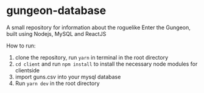 # gungeon-database
A small repository for information about the roguelike Enter the Gungeon, built using Nodejs, MySQL and ReactJS

How to run:

1) clone the repository, run `yarn` in terminal in the root directory
2) `cd client` and run `npm install` to install the necessary node modules for clientside
3) import guns.csv into your mysql database
4) Run `yarn dev` in the root directory
